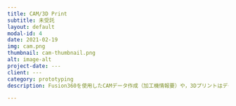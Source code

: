 ```yaml
---
title: CAM/3D Print
subtitle: 未受託
layout: default
modal-id: 4
date: 2021-02-19
img: cam.png
thumbnail: cam-thumbnail.png
alt: image-alt
project-date: ---
client: ---
category: prototyping
description: Fusion360を使用したCAMデータ作成（加工機情報要）や，3Dプリントはデータ作成から承ります。加工依頼も外部設備利用により可能です。家庭用の簡易3Dプリンター（150*150mm）は保有しています。本業が生技なので，量産を考慮した試作検討を行います。

---
```

